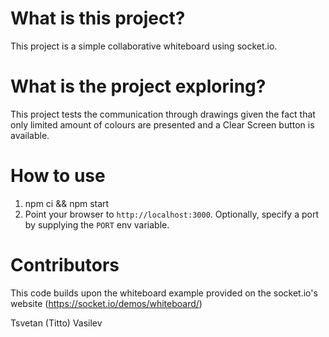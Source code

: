 # What is this project?

This project is a simple collaborative whiteboard using socket.io.

# What is the project exploring?

This project tests the communication through drawings given the fact that only limited amount of colours are presented and a Clear Screen button is available.

# How to use
1. npm ci && npm start
2. Point your browser to `http://localhost:3000`. Optionally, specify
a port by supplying the `PORT` env variable.

# Contributors 

This code builds upon the whiteboard example provided on the socket.io's website (https://socket.io/demos/whiteboard/)

Tsvetan (Titto) Vasilev 